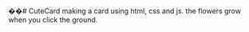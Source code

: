 ��#   C u t e C a r d 
making a card using html, css and js. the flowers grow when you click the ground. 
 
 
